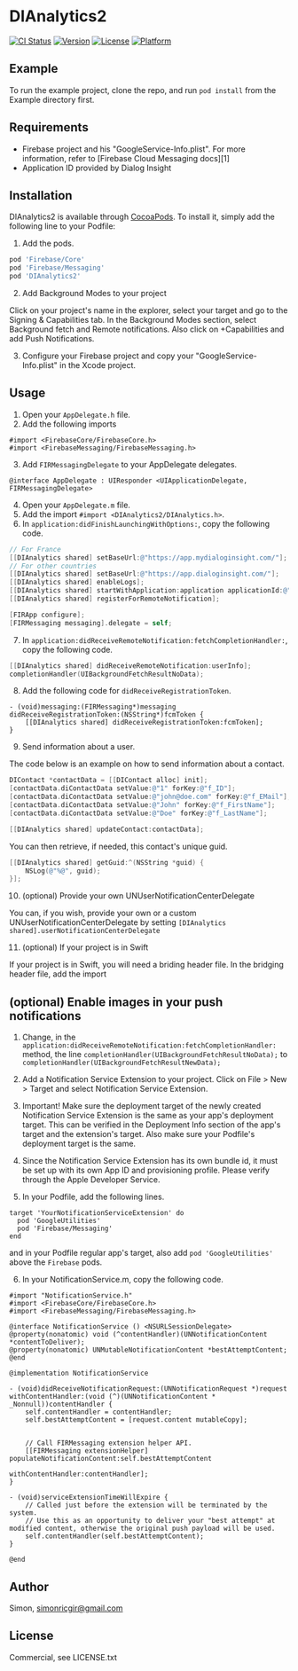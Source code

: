 # DIAnalytics2

[![CI Status](https://img.shields.io/travis/Simon/DIAnalytics2.svg?style=flat)](https://travis-ci.org/Simon/DIAnalytics2)
[![Version](https://img.shields.io/cocoapods/v/DIAnalytics2.svg?style=flat)](https://cocoapods.org/pods/DIAnalytics2)
[![License](https://img.shields.io/cocoapods/l/DIAnalytics2.svg?style=flat)](https://cocoapods.org/pods/DIAnalytics2)
[![Platform](https://img.shields.io/cocoapods/p/DIAnalytics2.svg?style=flat)](https://cocoapods.org/pods/DIAnalytics2)

## Example

To run the example project, clone the repo, and run `pod install` from the Example directory first.

## Requirements

- Firebase project and his "GoogleService-Info.plist". For more information, refer to [Firebase Cloud Messaging docs][1]
- Application ID provided by Dialog Insight

## Installation

DIAnalytics2 is available through [CocoaPods](https://cocoapods.org). To install
it, simply add the following line to your Podfile:

1. Add the pods.

```ruby
pod 'Firebase/Core'
pod 'Firebase/Messaging'
pod 'DIAnalytics2'
```
2. Add Background Modes to your project

Click on your project's name in the explorer, select your target and go to the Signing & Capabilities tab. In the Background Modes section, select Background fetch and Remote notifications. Also click on +Capabilities and add Push Notifications.

3. Configure your Firebase project and copy your "GoogleService-Info.plist" in the Xcode project.

## Usage

1. Open your `AppDelegate.h` file.
2. Add the following imports

```
#import <FirebaseCore/FirebaseCore.h>
#import <FirebaseMessaging/FirebaseMessaging.h>
```

3. Add `FIRMessagingDelegate` to your AppDelegate delegates.

```
@interface AppDelegate : UIResponder <UIApplicationDelegate, FIRMessagingDelegate>
```

4. Open your `AppDelegate.m` file.
5. Add the import `#import <DIAnalytics2/DIAnalytics.h>`.
6. In `application:didFinishLaunchingWithOptions:`, copy the following code.

```objective-c
// For France
[[DIAnalytics shared] setBaseUrl:@"https://app.mydialoginsight.com/"];
// For other countries
[[DIAnalytics shared] setBaseUrl:@"https://app.dialoginsight.com/"];
[[DIAnalytics shared] enableLogs];
[[DIAnalytics shared] startWithApplication:application applicationId:@"YOUR_DIALOG_INSIGHT_APPLICATION_ID"];
[[DIAnalytics shared] registerForRemoteNotification];

[FIRApp configure];
[FIRMessaging messaging].delegate = self;
```

7. In `application:didReceiveRemoteNotification:fetchCompletionHandler:`, copy the following code.

```objective-c
[[DIAnalytics shared] didReceiveRemoteNotification:userInfo];
completionHandler(UIBackgroundFetchResultNoData);
```

8. Add the following code for `didReceiveRegistrationToken`.

```
- (void)messaging:(FIRMessaging*)messaging didReceiveRegistrationToken:(NSString*)fcmToken {
    [[DIAnalytics shared] didReceiveRegistrationToken:fcmToken];
}
```

9. Send information about a user.

The code below is an example on how to send information about a contact.

```objective-c
DIContact *contactData = [[DIContact alloc] init];
[contactData.diContactData setValue:@"1" forKey:@"f_ID"];
[contactData.diContactData setValue:@"john@doe.com" forKey:@"f_EMail"];
[contactData.diContactData setValue:@"John" forKey:@"f_FirstName"];
[contactData.diContactData setValue:@"Doe" forKey:@"f_LastName"];

[[DIAnalytics shared] updateContact:contactData];
```

You can then retrieve, if needed, this contact's unique guid.

```objective-c
[[DIAnalytics shared] getGuid:^(NSString *guid) {
    NSLog(@"%@", guid);
}];
```

10. (optional) Provide your own UNUserNotificationCenterDelegate

You can, if you wish, provide your own or a custom UNUserNotificationCenterDelegate by setting `[DIAnalytics shared].userNotificationCenterDelegate`

11. (optional) If your project is in Swift

If your project is in Swift, you will need a briding header file. In the bridging header file, add the import

## (optional) Enable images in your push notifications

1. Change, in the `application:didReceiveRemoteNotification:fetchCompletionHandler:` method, the line `completionHandler(UIBackgroundFetchResultNoData);` to `completionHandler(UIBackgroundFetchResultNewData);`

2. Add a Notification Service Extension to your project. Click on File > New > Target and select Notification Service Extension.

3. Important! Make sure the deployment target of the newly created Notification Service Extension is the same as your app's deployment target. This can be verified in the Deployment Info section of the app's target and the extension's target. Also make sure your Podfile's deployment target is the same.

4. Since the Notification Service Extension has its own bundle id, it must be set up with its own App ID and provisioning profile. Please verify through the Apple Developer Service.

5. In your Podfile, add the following lines.

```
target 'YourNotificationServiceExtension' do
  pod 'GoogleUtilities'
  pod 'Firebase/Messaging'
end
```

and in your Podfile regular app's target, also add `pod 'GoogleUtilities'` above the `Firebase` pods.

6. In your NotificationService.m, copy the following code.

```
#import "NotificationService.h"
#import <FirebaseCore/FirebaseCore.h>
#import <FirebaseMessaging/FirebaseMessaging.h>

@interface NotificationService () <NSURLSessionDelegate>
@property(nonatomic) void (^contentHandler)(UNNotificationContent *contentToDeliver);
@property(nonatomic) UNMutableNotificationContent *bestAttemptContent;
@end

@implementation NotificationService

- (void)didReceiveNotificationRequest:(UNNotificationRequest *)request withContentHandler:(void (^)(UNNotificationContent * _Nonnull))contentHandler {
    self.contentHandler = contentHandler;
    self.bestAttemptContent = [request.content mutableCopy];


    // Call FIRMessaging extension helper API.
    [[FIRMessaging extensionHelper] populateNotificationContent:self.bestAttemptContent
                                            withContentHandler:contentHandler];
}

- (void)serviceExtensionTimeWillExpire {
    // Called just before the extension will be terminated by the system.
    // Use this as an opportunity to deliver your "best attempt" at modified content, otherwise the original push payload will be used.
    self.contentHandler(self.bestAttemptContent);
}

@end
```

## Author

Simon, simonricgir@gmail.com

## License

Commercial, see LICENSE.txt
